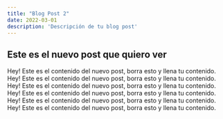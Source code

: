 ```yaml
---
title: "Blog Post 2"
date: 2022-03-01
description: 'Descripción de tu blog post'
---
```


## Este es el nuevo post que quiero ver
Hey! Este es el contenido del nuevo post, borra esto y llena tu contenido.
Hey! Este es el contenido del nuevo post, borra esto y llena tu contenido.
Hey! Este es el contenido del nuevo post, borra esto y llena tu contenido.
Hey! Este es el contenido del nuevo post, borra esto y llena tu contenido.
Hey! Este es el contenido del nuevo post, borra esto y llena tu contenido.
Hey! Este es el contenido del nuevo post, borra esto y llena tu contenido.
